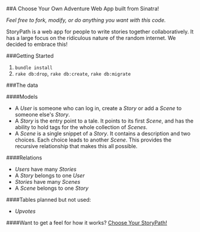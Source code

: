 
##A Choose Your Own Adventure Web App built from Sinatra!

_Feel free to fork, modify, or do anything you want with this code._


StoryPath is a web app for people to write stories together collaboratively.
It has a large focus on the ridiculous nature of the random internet. We decided to embrace this!

###Getting Started

1. `bundle install`
2. `rake db:drop`, `rake db:create`, `rake db:migrate`

###The data

####Models
* A *User* is someone who can log in, create a *Story* or add a *Scene* to someone else's *Story*.
* A *Story* is the entry point to a tale. It points to its first *Scene*, and has the ability to hold tags for the whole collection of *Scenes*.
* A *Scene* is a single snippet of a *Story*. It contains a description and two choices. Each choice leads to another *Scene*. This provides the recursive relationship that makes this all possible.

####Relations
* *Users* have many *Stories*
* A *Story* belongs to one *User*
* *Stories* have many *Scenes*
* A *Scene* belongs to one *Story*

####Tables planned but not used:
* *Upvotes*



####Want to get a feel for how it works?
[Choose Your StoryPath!](http://storypath.herokuapp.com)

